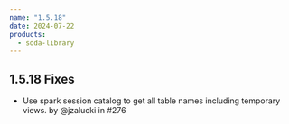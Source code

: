 ```yaml
---
name: "1.5.18"
date: 2024-07-22
products:
  - soda-library
---
```


## 1.5.18 Fixes

* Use spark session catalog to get all table names including temporary views. by @jzalucki in #276
